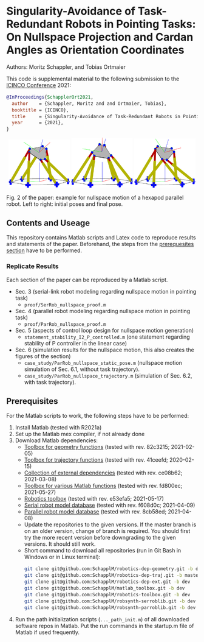 # Singularity-Avoidance of Task-Redundant Robots in Pointing Tasks: On Nullspace Projection and Cardan Angles as Orientation Coordinates

Authors: Moritz Schappler, and Tobias Ortmaier

This code is supplemental material to the following submission to the [ICINCO Conference](http://www.icinco.org/) 2021:

```bib
@InProceedings{SchapplerOrt2021,
  author    = {Schappler, Moritz and and Ortmaier, Tobias},
  booktitle = {ICINCO},
  title     = {Singularity-Avoidance of Task-Redundant Robots in Pointing Tasks: On Nullspace Projection and Cardan Angles as Orientation Coordinates},
  year      = {2021},
}
```
<p align="middle">
  <img src="paper/figures/pkm_case1_start_pose.png" width="32%" />
  <img src="paper/figures/pkm_case2_start_pose.png" width="32%" /> 
  <img src="paper/figures/pkm_case1_end_pose.png" width="32%" />
</p>
Fig. 2 of the paper: example for nullspace motion of a hexapod parallel robot. Left to right: initial poses and final pose.

## Contents and Useage

This repository contains Matlab scripts and Latex code to reproduce results and statements of the paper. Beforehand, the steps from the [prerequesites section](#prerequisites) have to be performed.

### Replicate Results

Each section of the paper can be reproduced by a Matlab script.

* Sec. 3 (serial-link robot modeling regarding nullspace motion in pointing task)
  * `proof/SerRob_nullspace_proof.m`
* Sec. 4 (parallel robot modeling regarding nullspace motion in pointing task)
  * `proof/ParRob_nullspace_proof.m`
* Sec. 5 (aspects of control loop design for nullspace motion generation)
  * `statement_stability_I2_P_controlled.m` (one statement regarding stability of P controller in the linear case)
* Sec. 6 (simulation results for the nullspace motion, this also creates the figures of the section)
  * `case_study/ParRob_nullspace_static_pose.m` (nullspace motion simulation of Sec. 6.1, without task trajectory).
  * `case_study/ParRob_nullspace_trajectory.m` (simulation of Sec. 6.2, with task trajectory).
  
## Prerequisites <a name="prerequisites">

For the Matlab scripts to work, the following steps have to be performed:

1. Install Matlab (tested with R2021a)
2. Set up the Matlab mex compiler, if not already done
3. Download Matlab dependencies:
    * [Toolbox for geometry functions](https://github.com/SchapplM/robotics-dep-geometry) (tested with rev. 82c3215; 2021-02-05)
    * [Toolbox for trajectory functions](https://github.com/SchapplM/robotics-dep-traj) (tested with rev. 41ceefd; 2020-02-15)
    * [Collection of external dependencies](https://github.com/SchapplM/robotics-dep-ext) (tested with rev. ce08b62; 2021-03-08)
    * [Toolbox for various Matlab functions](https://github.com/SchapplM/matlab_toolbox) (tested with rev. fd800ec; 2021-05-27)
    * [Robotics toolbox](https://github.com/SchapplM/robotics-toolbox) (tested with rev. e53efa5; 2021-05-17)
    * [Serial robot model database](https://github.com/SchapplM/robsynth-serroblib) (tested with rev. f608d0c; 2021-04-09)
    * [Parallel robot model database](https://github.com/SchapplM/robsynth-parroblib) (tested with rev. 8cb58ed; 2021-04-08)
    * Update the repositories to the given versions. If the master branch is on an older version, change of branch is required. You should first try the more recent version before downgrading to the given versions. It should still work.
    * Short command to download all repositories (run in Git Bash in Windows or in Linux terminal):
      ```Bash
      git clone git@github.com:SchapplM/robotics-dep-geometry.git -b dev
      git clone git@github.com:SchapplM/robotics-dep-traj.git -b master
      git clone git@github.com:SchapplM/robotics-dep-ext.git -b dev
      git clone git@github.com:SchapplM/matlab_toolbox.git -b dev
      git clone git@github.com:SchapplM/robotics-toolbox.git -b dev
      git clone git@github.com:SchapplM/robsynth-serroblib.git -b dev
      git clone git@github.com:SchapplM/robsynth-parroblib.git -b dev
      ```
4. Run the path initialization scripts (`..._path_init.m`) of all downloaded software repos in Matlab. Put the run commands in the startup.m file of Matlab if used frequently.

